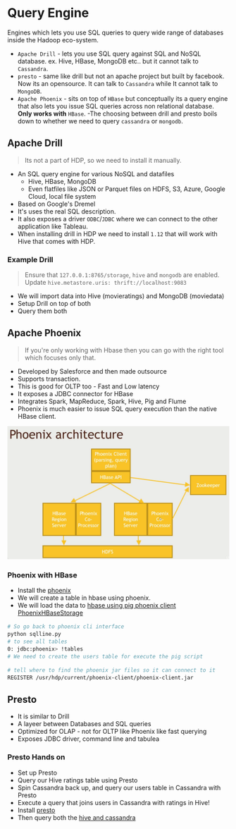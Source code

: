 # Query Engine

Engines which lets you use SQL queries to query wide range of databases inside the Hadoop eco-system.

- `Apache Drill` - lets you use SQL query against SQL and NoSQL database. ex. Hive, HBase, MongoDB etc.. but it cannot talk to `Cassandra`.
- `presto` - same like drill but not an apache project but built by facebook. Now its an opensource. It can talk to `Cassandra` while It cannot talk to `MongoDB`.
- `Apache Phoenix` - sits on top of `HBase` but conceptually its a query engine that also lets you issue SQL queries across non relational database. **Only works with** `HBase`.
-The choosing between drill and presto boils down to whether we need to query `cassandra` or `mongodb`.

## Apache Drill

> Its not a part of HDP, so we need to install it manually.

- An SQL query engine for various NoSQL and datafiles
  - Hive, HBase, MongoDB
  - Even flatfiles like JSON or Parquet files on HDFS, S3, Azure, Google Cloud, local file system
- Based on Google's Dremel
- It's uses the real SQL description.
- It also exposes a driver `ODBC`/`JDBC` where we can connect to the other application like Tableau.
- When installing drill in HDP we need to install `1.12` that will work with Hive that comes with HDP.

### Example Drill

> Ensure that `127.0.0.1:8765/storage`, `hive` and `mongodb` are enabled. Update `hive.metastore.uris: thrift://localhost:9083`

- We will import data into Hive (movieratings) and MongoDB (moviedata)
- Setup Drill on top of both 
- Query them both

## Apache Phoenix

> If you're only working with Hbase then you can go with the right tool which focuses only that.

- Developed by Salesforce and then made outsource
- Supports transaction.
- This is good for OLTP too - Fast and Low latency
- It exposes a JDBC connector for HBase
- Integrates Spark, MapReduce, Spark, Hive, Pig and Flume
- Phoenix is much easier to issue SQL query execution than the native HBase client.

![phoenix architecture](./docs/01.png)

### Phoenix with HBase

- Install the [phoenix](./Section7-56%20InstallPhoenixAndQueryHBaseWithIt.txt)
- We will create a table in hbase using phoenix.
- We will load the data to [hbase using pig phoenix client PhoenixHBaseStorage](./phoenix.pig)

```sh
# So go back to phoenix cli interface
python sqlline.py
# to see all tables
0: jdbc:phoenix> !tables 
# We need to create the users table for execute the pig script
```

```sh
# tell where to find the phoenix jar files so it can connect to it
REGISTER /usr/hdp/current/phoenix-client/phoenix-client.jar
```

## Presto 

- It is similar to Drill
- A layeer between Databases and SQL queries
- Optimized for OLAP - not for OLTP like Phoenix like fast querying
- Exposes JDBC driver, command line and tabulea

### Presto Hands on

- Set up Presto
- Query our Hive ratings table using Presto
- Spin Cassandra back up, and query our users table in Cassandra with Presto
- Execute a query that joins users in Cassandra with ratings in Hive!
- Install [presto](./Section7-59%20InstallPresto,AndQueryHiveWithIt.txt)
- Then query both the [hive and cassandra](./Section7-60%20QueryBothCassandraAndHiveUsingPresto.txt)

